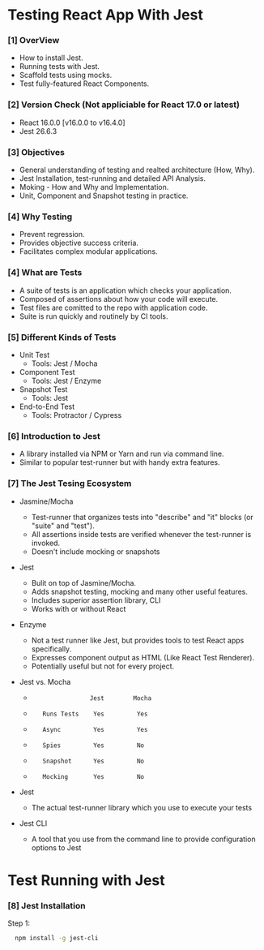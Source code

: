 # Testing React App With Jest

### [1] OverView
* How to install Jest.
* Running tests with Jest.
* Scaffold tests using mocks.
* Test fully-featured React Components.

### [2] Version Check  (Not appliciable for React 17.0 or latest)
* React 16.0.0 [v16.0.0 to v16.4.0]
* Jest 26.6.3 

### [3] Objectives
* General understanding of testing and realted architecture (How, Why).
* Jest Installation, test-running and detailed API Analysis.
* Moking - How and Why and Implementation.
* Unit, Component and Snapshot testing in practice.

### [4] Why Testing
* Prevent regression.
* Provides objective success criteria.
* Facilitates complex modular applications.

### [4] What are Tests
* A suite of tests is an application which checks your application.
* Composed of assertions about how your code will execute.
* Test files are comitted to the repo with application code.
* Suite is run quickly and routinely by CI tools.

### [5] Different Kinds of Tests
* Unit Test
    * Tools: Jest / Mocha
* Component Test
    * Tools: Jest / Enzyme
* Snapshot Test
    * Tools: Jest
* End-to-End Test
    * Tools: Protractor / Cypress

### [6] Introduction to Jest
* A library installed via NPM or Yarn and run via command line.
* Similar to popular test-runner but with handy extra features.

### [7] The Jest Tesing Ecosystem
* Jasmine/Mocha
    * Test-runner that organizes tests into "describe" and "it" blocks (or "suite" and "test").
    * All assertions inside tests are verified whenever the test-runner is invoked.
    * Doesn't include mocking or snapshots
 
 * Jest
    * Bulit on top of Jasmine/Mocha.
    * Adds snapshot testing, mocking and many other useful features.
    * Includes superior assertion library, CLI
    * Works with or without React

* Enzyme
    * Not a test runner like Jest, but provides tools to test React apps specifically.
    * Expresses component output as HTML (Like React Test Renderer).
    * Potentially useful but not for every project.

* Jest vs. Mocha
    *                     Jest        Mocha
    *        Runs Tests    Yes         Yes
    *        Async         Yes         Yes
    *        Spies         Yes         No
    *        Snapshot      Yes         No
    *        Mocking       Yes         No

* Jest
    * The actual test-runner library which you use to execute your tests

* Jest CLI
    * A tool that you use from the command line to provide configuration options to Jest

# Test Running with Jest

### [8] Jest Installation
Step 1:

~~~bash  
  npm install -g jest-cli
~~~  
 

